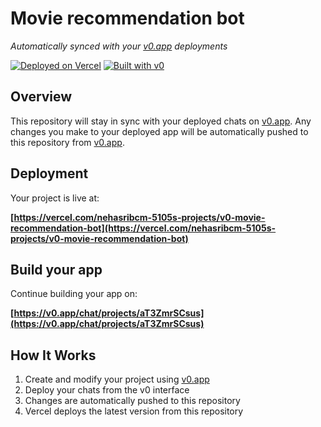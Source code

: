 # Movie recommendation bot

*Automatically synced with your [v0.app](https://v0.app) deployments*

[![Deployed on Vercel](https://img.shields.io/badge/Deployed%20on-Vercel-black?style=for-the-badge&logo=vercel)](https://vercel.com/nehasribcm-5105s-projects/v0-movie-recommendation-bot)
[![Built with v0](https://img.shields.io/badge/Built%20with-v0.app-black?style=for-the-badge)](https://v0.app/chat/projects/aT3ZmrSCsus)

## Overview

This repository will stay in sync with your deployed chats on [v0.app](https://v0.app).
Any changes you make to your deployed app will be automatically pushed to this repository from [v0.app](https://v0.app).

## Deployment

Your project is live at:

**[https://vercel.com/nehasribcm-5105s-projects/v0-movie-recommendation-bot](https://vercel.com/nehasribcm-5105s-projects/v0-movie-recommendation-bot)**

## Build your app

Continue building your app on:

**[https://v0.app/chat/projects/aT3ZmrSCsus](https://v0.app/chat/projects/aT3ZmrSCsus)**

## How It Works

1. Create and modify your project using [v0.app](https://v0.app)
2. Deploy your chats from the v0 interface
3. Changes are automatically pushed to this repository
4. Vercel deploys the latest version from this repository